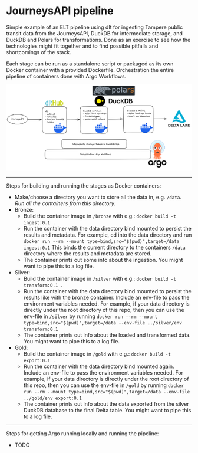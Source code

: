 # JourneysAPI pipeline
Simple example of an ELT pipeline using dlt for ingesting Tampere public transit data from the JourneysAPI, DuckDB for intermediate storage, and DuckDB and Polars for transformations. Done as an exercise to see how the technologies might fit together and to find possible pitfalls and shortcomings of the stack.

Each stage can be run as a standalone script or packaged as its own Docker container with a provided Dockerfile. Orchestration the entire pipeline of containers done with Argo Workflows.

![Diagram of the pipeline](./journeys-pipeline-diagram.png)

---

Steps for building and running the stages as Docker containers:
- Make/choose a directory you want to store all the data in, e.g. `/data`. _Run all the containers from this directory._
- Bronze:
  - Build the container image in `/bronze` with e.g.: `docker build -t ingest:0.1 .`
  - Run the container with the data directory bind mounted to persist the results and metadata. For example, cd into the data directory and run `docker run --rm --mount type=bind,src="$(pwd)",target=/data ingest:0.1` This binds the current directory to the containers `/data` directory where the results and metadata are stored.
  - The container prints out some info about the ingestion. You might want to pipe this to a log file.
- Silver:
  - Build the container image in `/silver` with e.g.: `docker build -t transform:0.1 .`
  - Run the container with the data directory bind mounted to persist the results like with the bronze container. Include an env-file to pass the environment variables needed. For example, if your data directory is directly under the root directory of this repo, then you can use the env-file in `/silver` by running `docker run --rm --mount type=bind,src="$(pwd)",target=/data --env-file ../silver/env transform:0.1`
  - The container prints out info about the loaded and transformed data. You might want to pipe this to a log file.
- Gold:
  - Build the container image in `/gold` with e.g.: `docker build -t export:0.1 .`
  - Run the container with the data directory bind mounted again. Include an env-file to pass the environment variables needed. For example, if your data directory is directly under the root directory of this repo, then you can use the env-file in `/gold` by running `docker run --rm --mount type=bind,src="$(pwd)",target=/data --env-file ../gold/env export:0.1`
  - The container prints out info about the data exported from the silver DuckDB database to the final Delta table. You might want to pipe this to a log file.

---

Steps for getting Argo running locally and running the pipeline:
- TODO
